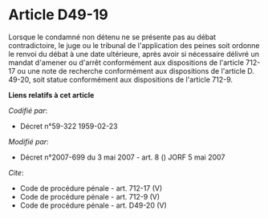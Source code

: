 # Article D49-19

Lorsque le condamné non détenu ne se présente pas au débat contradictoire, le juge ou le tribunal de l'application des peines
soit ordonne le renvoi du débat à une date ultérieure, après avoir si nécessaire délivré un mandat d'amener ou d'arrêt
conformément aux dispositions de l'article 712-17 ou une note de recherche conformément aux dispositions de l'article D.
49-20, soit statue conformément aux dispositions de l'article 712-9.

**Liens relatifs à cet article**

_Codifié par_:

  - Décret n°59-322 1959-02-23

_Modifié par_:

  - Décret n°2007-699 du 3 mai 2007 - art. 8 () JORF 5 mai 2007

_Cite_:

  - Code de procédure pénale - art. 712-17 (V)
  - Code de procédure pénale - art. 712-9 (V)
  - Code de procédure pénale - art. D49-20 (V)
